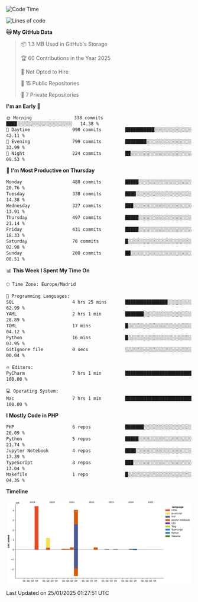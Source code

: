 <!--START_SECTION:waka-->
![Code Time](http://img.shields.io/badge/Code%20Time-603%20hrs%2036%20mins-blue)

![Lines of code](https://img.shields.io/badge/From%20Hello%20World%20I%27ve%20Written-10.4%20million%20lines%20of%20code-blue)

**🐱 My GitHub Data** 

> 📦 1.3 MB Used in GitHub's Storage 
 > 
> 🏆 60 Contributions in the Year 2025
 > 
> 🚫 Not Opted to Hire
 > 
> 📜 15 Public Repositories 
 > 
> 🔑 7 Private Repositories 
 > 
**I'm an Early 🐤** 

```text
🌞 Morning                338 commits         ████░░░░░░░░░░░░░░░░░░░░░   14.38 % 
🌆 Daytime                990 commits         ███████████░░░░░░░░░░░░░░   42.11 % 
🌃 Evening                799 commits         ████████░░░░░░░░░░░░░░░░░   33.99 % 
🌙 Night                  224 commits         ██░░░░░░░░░░░░░░░░░░░░░░░   09.53 % 
```
📅 **I'm Most Productive on Thursday** 

```text
Monday                   488 commits         █████░░░░░░░░░░░░░░░░░░░░   20.76 % 
Tuesday                  338 commits         ████░░░░░░░░░░░░░░░░░░░░░   14.38 % 
Wednesday                327 commits         ███░░░░░░░░░░░░░░░░░░░░░░   13.91 % 
Thursday                 497 commits         █████░░░░░░░░░░░░░░░░░░░░   21.14 % 
Friday                   431 commits         █████░░░░░░░░░░░░░░░░░░░░   18.33 % 
Saturday                 70 commits          █░░░░░░░░░░░░░░░░░░░░░░░░   02.98 % 
Sunday                   200 commits         ██░░░░░░░░░░░░░░░░░░░░░░░   08.51 % 
```


📊 **This Week I Spent My Time On** 

```text
🕑︎ Time Zone: Europe/Madrid

💬 Programming Languages: 
SQL                      4 hrs 25 mins       ████████████████░░░░░░░░░   62.99 % 
YAML                     2 hrs 1 min         ███████░░░░░░░░░░░░░░░░░░   28.89 % 
TOML                     17 mins             █░░░░░░░░░░░░░░░░░░░░░░░░   04.12 % 
Python                   16 mins             █░░░░░░░░░░░░░░░░░░░░░░░░   03.95 % 
GitIgnore file           0 secs              ░░░░░░░░░░░░░░░░░░░░░░░░░   00.04 % 

🔥 Editors: 
PyCharm                  7 hrs 1 min         █████████████████████████   100.00 % 

💻 Operating System: 
Mac                      7 hrs 1 min         █████████████████████████   100.00 % 
```

**I Mostly Code in PHP** 

```text
PHP                      6 repos             ███████░░░░░░░░░░░░░░░░░░   26.09 % 
Python                   5 repos             █████░░░░░░░░░░░░░░░░░░░░   21.74 % 
Jupyter Notebook         4 repos             ████░░░░░░░░░░░░░░░░░░░░░   17.39 % 
TypeScript               3 repos             ███░░░░░░░░░░░░░░░░░░░░░░   13.04 % 
Makefile                 1 repo              █░░░░░░░░░░░░░░░░░░░░░░░░   04.35 % 
```



**Timeline**

![Lines of Code chart](https://raw.githubusercontent.com/danisoronellas/danisoronellas/main/assets/bar_graph.png)


 Last Updated on 25/01/2025 01:27:51 UTC
<!--END_SECTION:waka-->

